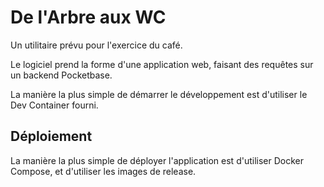 # De l'Arbre aux WC

Un utilitaire prévu pour l'exercice du café.

Le logiciel prend la forme d'une application web, faisant
des requêtes sur un backend Pocketbase.

La manière la plus simple de démarrer le développement est d'utiliser
le Dev Container fourni.

## Déploiement

La manière la plus simple de déployer l'application est d'utiliser
Docker Compose, et d'utiliser les images de release.
